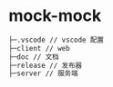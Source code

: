 # mock-mock

``` txt
├─.vscode // vscode 配置
├─client // web
├─doc // 文档
├─release // 发布器
├─server // 服务端
```
